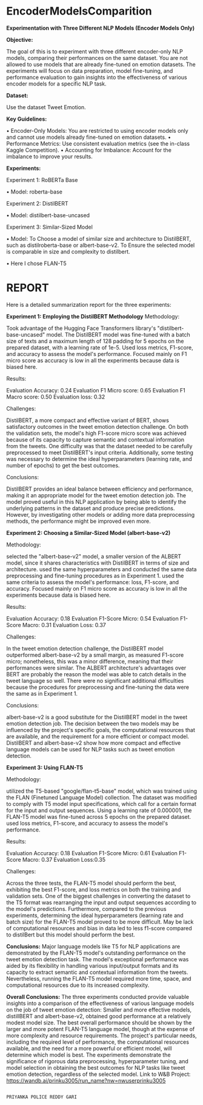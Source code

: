 # EncoderModelsComparition
**Experimentation with Three Different NLP Models (Encoder Models Only)**

**Objective:**

The goal of this is to experiment with three different encoder-only NLP models, comparing their performances on the same dataset. You are not allowed to use models that are already fine-tuned on emotion datasets. The experiments will focus on data preparation, model fine-tuning, and performance evaluation to gain insights into the effectiveness of various encoder models for a specific NLP task.

**Dataset:**

Use the dataset Tweet Emotion.

**Key Guidelines:**

•	Encoder-Only Models: You are restricted to using encoder models only and cannot use models already fine-tuned on emotion datasets.
•	Performance Metrics: Use consistent evaluation metrics (see the in-class Kaggle Competition). 
•	Accounting for Imbalance: Account for the imbalance to improve your results.

**Experiments:**

Experiment 1: RoBERTa Base

•	Model: roberta-base

Experiment 2: DistilBERT

•	Model: distilbert-base-uncased

Experiment 3: Similar-Sized Model

•	Model: To Choose a model of similar size and architecture to DistilBERT, such as distilroberta-base or albert-base-v2. To Ensure the selected model is comparable in size and complexity to distilbert.

•	Here I chose FLAN-T5

# REPORT
Here is a detailed summarization report for the three experiments:

**Experiment 1: Employing the DistilBERT Methodology**
Methodology:

Took advantage of the Hugging Face Transformers library's "distilbert-base-uncased" model. The DistilBERT model was fine-tuned with a batch size of texts and a maximum length of 128 padding for 5 epochs on the prepared dataset, with a learning rate of 1e-5. Used loss metrics, F1-score, and accuracy to assess the model's performance. Focused mainly on F1 micro score as accuracy is low in all the experiments because data is biased here.

Results:

Evaluation Accuracy: 0.24
Evaluation F1 Micro score: 0.65
Evaluation F1 Macro score: 0.50
Evaluation loss: 0.32

Challenges:

DistilBERT, a more compact and effective variant of BERT, shows satisfactory outcomes in the tweet emotion detection challenge. On both the validation sets, the model's high F1-score micro score was achieved because of its capacity to capture semantic and contextual information from the tweets. One difficulty was that the dataset needed to be carefully preprocessed to meet DistilBERT's input criteria. Additionally, some testing was necessary to determine the ideal hyperparameters (learning rate, and number of epochs) to get the best outcomes.

Conclusions:

DistilBERT provides an ideal balance between efficiency and performance, making it an appropriate model for the tweet emotion detection job. The model proved useful in this NLP application by being able to identify the underlying patterns in the dataset and produce precise predictions. However, by investigating other models or adding more data preprocessing methods, the performance might be improved even more.

**Experiment 2: Choosing a Similar-Sized Model (albert-base-v2)**

Methodology:

selected the "albert-base-v2" model, a smaller version of the ALBERT model, since it shares characteristics with DistilBERT in terms of size and architecture. used the same hyperparameters and conducted the same data preprocessing and fine-tuning procedures as in Experiment 1. used the same criteria to assess the model's performance: loss, F1-score, and accuracy. Focused mainly on F1 micro score as accuracy is low in all the experiments because data is biased here.

Results:

Evaluation Accuracy: 0.18
Evaluation F1-Score Micro: 0.54
Evaluation F1-Score Macro: 0.31
Evaluation Loss: 0.37

Challenges:

In the tweet emotion detection challenge, the DistilBERT model outperformed albert-base-v2 by a small margin, as measured F1-score micro; nonetheless, this was a minor difference, meaning that their performances were similar. The ALBERT architecture's advantages over BERT are probably the reason the model was able to catch details in the tweet language so well. There were no significant additional difficulties because the procedures for preprocessing and fine-tuning the data were the same as in Experiment 1.

Conclusions:

albert-base-v2 is a good substitute for the DistilBERT model in the tweet emotion detection job. The decision between the two models may be influenced by the project's specific goals, the computational resources that are available, and the requirement for a more efficient or compact model. DistilBERT and albert-base-v2 show how more compact and effective language models can be used for NLP tasks such as tweet emotion detection.

**Experiment 3: Using FLAN-T5**

Methodology:

utilized the T5-based "google/flan-t5-base" model, which was trained using the FLAN (Finetuned Language Model) collection. The dataset was modified to comply with T5 model input specifications, which call for a certain format for the input and output sequences. Using a learning rate of 0.000001, the FLAN-T5 model was fine-tuned across 5 epochs on the prepared dataset. used loss metrics, F1-score, and accuracy to assess the model's performance.

Results:

Evaluation Accuracy: 0.18
Evaluation F1-Score Micro: 0.61
Evaluation F1-Score Macro: 0.37
Evaluation Loss:0.35

Challenges:

Across the three tests, the FLAN-T5 model should perform the best, exhibiting the best F1-score, and loss metrics on both the training and validation sets. One of the biggest challenges in converting the dataset to the T5 format was rearranging the input and output sequences according to the model's predictions. Furthermore, compared to the previous experiments, determining the ideal hyperparameters (learning rate and batch size) for the FLAN-T5 model proved to be more difficult. May be lack of computational resources and bias in data led to less f1-score compared to distilBert but this model should perform the best.

**Conclusions:**
Major language models like T5 for NLP applications are demonstrated by the FLAN-T5 model's outstanding performance on the tweet emotion detection task. The model's exceptional performance was aided by its flexibility in handling various input/output formats and its capacity to extract semantic and contextual information from the tweets. Nevertheless, running the FLAN-T5 model required more time, space, and computational resources due to its increased complexity.

**Overall Conclusions:**
The three experiments conducted provide valuable insights into a comparison of the effectiveness of various language models on the job of tweet emotion detection: Smaller and more effective models, distillBERT and albert-base-v2, obtained good performance at a relatively modest model size. 
The best overall performance should be shown by the larger and more potent FLAN-T5 language model, though at the expense of more complexity and resource requirements.
The project's particular needs, including the required level of performance, the computational resources available, and the need for a more powerful or efficient model, will determine which model is best. The experiments demonstrate the significance of rigorous data preprocessing, hyperparameter tuning, and model selection in obtaining the best outcomes for NLP tasks like tweet emotion detection, regardless of the selected model.
Link to W&B Project: https://wandb.ai/prinku3005/run_name?nw=nwuserprinku3005
                                                                               
                                                                                                                                                  PRIYANKA POLICE REDDY GARI

